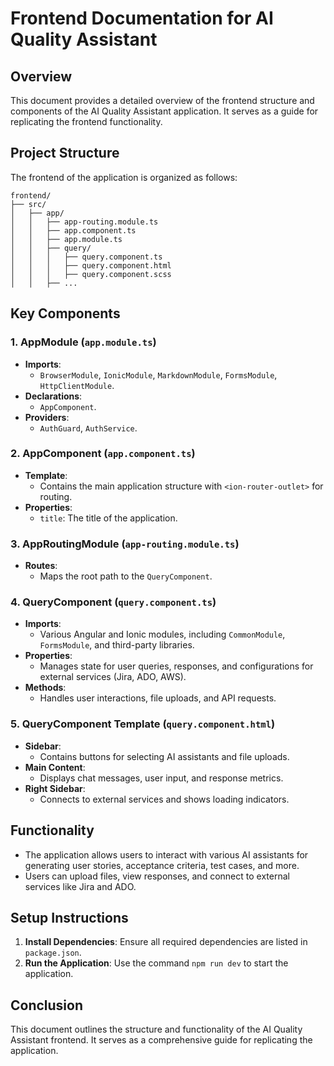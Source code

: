 # Frontend Documentation for AI Quality Assistant

## Overview
This document provides a detailed overview of the frontend structure and components of the AI Quality Assistant application. It serves as a guide for replicating the frontend functionality.

## Project Structure
The frontend of the application is organized as follows:

```
frontend/
├── src/
│   ├── app/
│   │   ├── app-routing.module.ts
│   │   ├── app.component.ts
│   │   ├── app.module.ts
│   │   ├── query/
│   │   │   ├── query.component.ts
│   │   │   ├── query.component.html
│   │   │   ├── query.component.scss
│   │   ├── ...
```

## Key Components

### 1. AppModule (`app.module.ts`)
- **Imports**: 
  - `BrowserModule`, `IonicModule`, `MarkdownModule`, `FormsModule`, `HttpClientModule`.
- **Declarations**: 
  - `AppComponent`.
- **Providers**: 
  - `AuthGuard`, `AuthService`.

### 2. AppComponent (`app.component.ts`)
- **Template**: 
  - Contains the main application structure with `<ion-router-outlet>` for routing.
- **Properties**: 
  - `title`: The title of the application.

### 3. AppRoutingModule (`app-routing.module.ts`)
- **Routes**: 
  - Maps the root path to the `QueryComponent`.

### 4. QueryComponent (`query.component.ts`)
- **Imports**: 
  - Various Angular and Ionic modules, including `CommonModule`, `FormsModule`, and third-party libraries.
- **Properties**: 
  - Manages state for user queries, responses, and configurations for external services (Jira, ADO, AWS).
- **Methods**: 
  - Handles user interactions, file uploads, and API requests.

### 5. QueryComponent Template (`query.component.html`)
- **Sidebar**: 
  - Contains buttons for selecting AI assistants and file uploads.
- **Main Content**: 
  - Displays chat messages, user input, and response metrics.
- **Right Sidebar**: 
  - Connects to external services and shows loading indicators.

## Functionality
- The application allows users to interact with various AI assistants for generating user stories, acceptance criteria, test cases, and more.
- Users can upload files, view responses, and connect to external services like Jira and ADO.

## Setup Instructions
1. **Install Dependencies**: Ensure all required dependencies are listed in `package.json`.
2. **Run the Application**: Use the command `npm run dev` to start the application.

## Conclusion
This document outlines the structure and functionality of the AI Quality Assistant frontend. It serves as a comprehensive guide for replicating the application.
